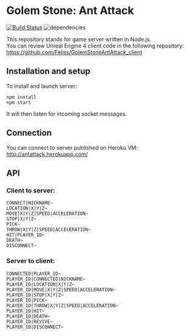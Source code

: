 # Golem Stone: Ant Attack
[![Build Status](https://travis-ci.org/Fleischers/GolemStoneAntAttack_server.svg?branch=8-create-routes-with-express-on)](https://travis-ci.org/Fleischers/GolemStoneAntAttack_server)
![dependencies](https://david-dm.org/Fleischers/GolemStoneAntAttack_server.svg)

This repository stands for game server written in Node.js.  
You can review Unreal Engine 4 client code in the following repository: https://github.com/Feliss/GolemStoneAntAttack_client

## Installation and setup

To install and launch server:

`npm install`  
`npm start`

It will then listen for incoming socket messages.

## Connection
You can connect to server published on Heroku VM: http://antattack.herokuapp.com/

## API

### Client to server:

```
CONNECT|NICKNAME~
LOCATION|X|Y|Z~
MOVE|X|Y|Z|SPEED|ACCELERATION~
STOP|X|Y|Z~
PICK~
THROW|X|Y|Z|SPEED|ACCELERATION~
HIT|PLAYER_ID~
DEATH~
DISCONNECT~
```

### Server to client:

```
CONNECTED|PLAYER_ID~
PLAYER_ID|CONNECTED|NICKNAME~
PLAYER_ID|LOCATION|X|Y|Z~
PLAYER_ID|MOVE|X|Y|Z|SPEED|ACCELERATION~
PLAYER_ID|STOP|X|Y|Z~
PLAYER_ID|PICK~
PLAYER_ID|THROW|X|Y|Z|SPEED|ACCELERATION~
PLAYER_ID|HIT~
PLAYER_ID|DEATH~
PLAYER_ID|REVIVE~
PLAYER_ID|DISCONNECT~
```
